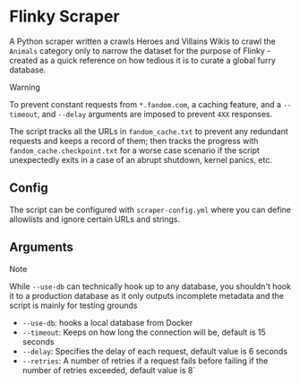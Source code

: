 # Flinky Scraper

A Python scraper written a crawls Heroes and Villains Wikis to crawl the `Animals` category only to narrow the dataset for the purpose of Flinky - created as a quick reference on how tedious it is to curate a global furry database.

> [!WARNING]
> To prevent constant requests from `*.fandom.com`, a caching feature, and a `--timeout`, and `--delay` arguments are imposed to prevent `4XX` responses.

The script tracks all the URLs in `fandom_cache.txt` to prevent any redundant requests and keeps a record of them; then tracks the progress with `fandom_cache.checkpoint.txt` for a worse case scenario if the script unexpectedly exits in a case of an abrupt shutdown, kernel panics, etc.

## Config

The script can be configured with `scraper-config.yml` where you can define allowlists and ignore certain URLs and strings.

## Arguments

> [!NOTE]
> While `--use-db` can technically hook up to any database, you shouldn't hook it to a production database as it only outputs incomplete metadata and the script is mainly for testing grounds 

- `--use-db`: hooks a local database from Docker
- `--timeout`: Keeps on how long the connection will be, default is 15 seconds
- `--delay`: Specifies the delay of each request, default value is 6 seconds
- `--retries`: A number of retries if a request fails before failing if the number of retries exceeded, default value is 8`